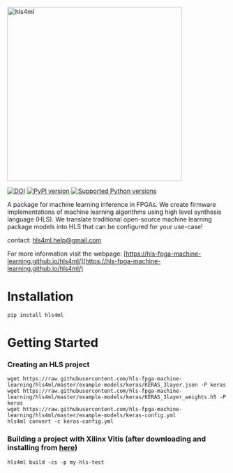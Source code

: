 <p float="left">
   <img src="https://hls-fpga-machine-learning.github.io/hls4ml/img/logo.jpg" alt="hls4ml" width="400"/>
</p>

[![DOI](https://zenodo.org/badge/108329371.svg)](https://zenodo.org/badge/latestdoi/108329371)
[![PyPI version](https://badge.fury.io/py/hls4ml.svg)](https://badge.fury.io/py/hls4ml)
[![Supported Python versions](https://img.shields.io/pypi/pyversions/hls4ml.svg)](https://pypi.org/project/hls4ml/)

A package for machine learning inference in FPGAs. We create firmware implementations of machine learning algorithms using high level synthesis language (HLS). We translate traditional open-source machine learning package models into HLS that can be configured for your use-case!

contact: hls4ml.help@gmail.com

For more information visit the webpage: [https://hls-fpga-machine-learning.github.io/hls4ml/](https://hls-fpga-machine-learning.github.io/hls4ml/)


# Installation
```
pip install hls4ml
```

# Getting Started
### Creating an HLS project
```
wget https://raw.githubusercontent.com/hls-fpga-machine-learning/hls4ml/master/example-models/keras/KERAS_3layer.json -P keras
wget https://raw.githubusercontent.com/hls-fpga-machine-learning/hls4ml/master/example-models/keras/KERAS_3layer_weights.h5 -P keras
wget https://raw.githubusercontent.com/hls-fpga-machine-learning/hls4ml/master/example-models/keras-config.yml
hls4ml convert -c keras-config.yml
```

### Building a project with Xilinx Vitis (after downloading and installing from [here](https://www.xilinx.com/support/download/index.html/content/xilinx/en/downloadNav/vitis.html))
```
hls4ml build -cs -p my-hls-test
```
